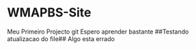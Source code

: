 # WMAPBS-Site
Meu Primeiro Projecto git
Espero aprender bastante
##Testando atualizacao do file##
Algo esta errado


